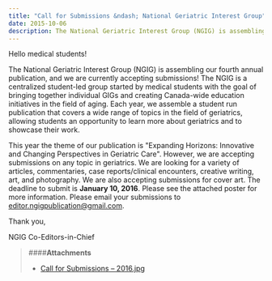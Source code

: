 ```yaml
---
title: "Call for Submissions &ndash; National Geriatric Interest Group"
date: 2015-10-06
description: The National Geriatric Interest Group (NGIG) is assembling our fourth annual publication, and we are currently accepting submissions!
---
```


Hello medical students!
 
The National Geriatric Interest Group (NGIG) is assembling our fourth annual publication, and we are currently accepting submissions!
The NGIG is a centralized student-led group started by medical students with the goal of bringing together individual GIGs and creating Canada-wide education initiatives in the field of aging. Each year, we assemble a student run publication that covers a wide range of topics in the field of geriatrics, allowing students an opportunity to learn more about geriatrics and to showcase their work.
 
This year the theme of our publication is "Expanding Horizons: Innovative and Changing Perspectives in Geriatric Care". However, we are accepting submissions on any topic in geriatrics. We are looking for a variety of articles, commentaries, case reports/clinical encounters, creative writing, art, and photography. We are also accepting submissions for cover art. The deadline to submit is **January 10, 2016**. Please see the attached poster for more information. Please email your submissions to <a href="mailto:editor.ngigpublication@gmail.com">editor.ngigpublication@gmail.com</a>.
 
Thank you,
 
NGIG Co-Editors-in-Chief

> ####**Attachments**
>
> - <a href="/files/updates/Call%20for%20Submissions%20-%202016.jpg">Call for Submissions – 2016.jpg</a>